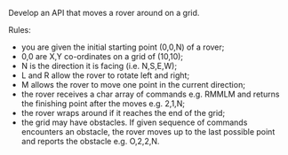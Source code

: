 Develop an API that moves a rover around on a grid.

Rules:

- you are given the initial starting point (0,0,N) of a rover;
- 0,0 are X,Y co-ordinates on a grid of (10,10);
- N is the direction it is facing (i.e. N,S,E,W);
- L and R allow the rover to rotate left and right;
- M allows the rover to move one point in the current direction;
- the rover receives a char array of commands e.g. RMMLM and returns the finishing point after the moves e.g. 2,1,N;
- the rover wraps around if it reaches the end of the grid;
- the grid may have obstacles. If given sequence of commands encounters an obstacle, the rover moves up to the last possible point and reports the obstacle e.g. O,2,2,N.
